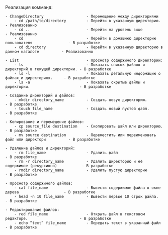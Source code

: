﻿Реализация комманд:

	- ChangeDirectory					- Перемещение между директориями
		- cd /path/to/directory			- Перейти в указанную директорию.							- Реализованно
		- cd ..							- Перейти на уровень выше									- Реализованно
		- cd							- Перейти в домашнюю директорию пользователя				- В разработке
		- cd directory					- Перейти в указанную директорию в данном каталоге			- Реализованно
		
	- List								- Просмотр содержимого директории:
		- ls							- Показать список файлов и директорий в текущей директории.	- В разработке
		- ls -l							- Показать детальную информацию о файлах и директориях.		- В разработке
		- ls -a							- Показать скрытые файлы и директории.						- В разработке

	- Создание директорий и файлов:
		- mkdir directory_name			- Создать новую директорию.									- В разработке
		- touch file_name				- Создать новый пустой файл.								- В разработке

	- Копирование и перемещение файлов:
		- cp source_file destination	- Скопировать файл или директорию.							- В разработке
		- mv source destination			- Переместить или переименовать файл или директори			- В разработке
	
	- Удаление файлов и директорий:
		- rm file_name					- Удалить файл												- В разработке
		- rm -r directory_name			- Удалить директорию и её содержимое (рекурсивно)			- В разработке
		- rmdir directory_name			- Удалить пустую директорию									- В разработке

	- Просмотр содержимого файлов:
		- cat file_name					- Вывести содержимое файла в окне дерева					- В разработке
		- head -n 10 file_name			- Вывести первые 10 строк файла.							- В разработке

	- Редактирование файлов:
		- red file_name					- Открыть файл в текстовом редакторе.						- В разработке
		- echo “text” file_name			- Передать текст в указанный файл							- В разработке

